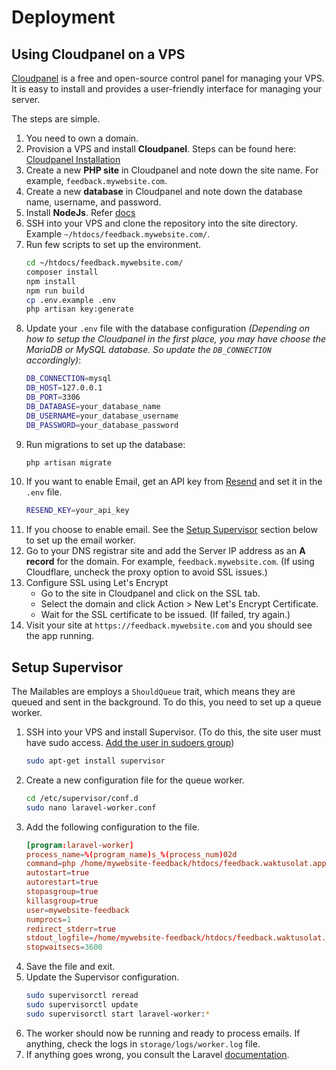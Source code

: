 # Deployment

## Using Cloudpanel on a VPS

[Cloudpanel](https://www.cloudpanel.io/) is a free and open-source control panel for managing your VPS. It is easy to install and provides a user-friendly interface for managing your server.

The steps are simple. 

1. You need to own a domain.
1. Provision a VPS and install **Cloudpanel**. Steps can be found here: [Cloudpanel Installation](https://www.cloudpanel.io/docs/v2/getting-started/)
1. Create a new **PHP site** in Cloudpanel and note down the site name. For example, `feedback.mywebsite.com`.
1. Create a new **database** in Cloudpanel and note down the database name, username, and password.
1. Install **NodeJs**. Refer [docs](https://www.cloudpanel.io/docs/v2/php/guides/nodejs/)
1. SSH into your VPS and clone the repository into the site directory. Example `~/htdocs/feedback.mywebsite.com/`.
1. Run few scripts to set up the environment. 
   ```bash
   cd ~/htdocs/feedback.mywebsite.com/
   composer install
   npm install
   npm run build
   cp .env.example .env
   php artisan key:generate
   ```
1. Update your `.env` file with the database configuration *(Depending on how to setup the Cloudpanel in the first place, you may have choose the MariaDB or MySQL database. So update the `DB_CONNECTION` accordingly)*:
   ```bash
   DB_CONNECTION=mysql
   DB_HOST=127.0.0.1
   DB_PORT=3306
   DB_DATABASE=your_database_name
   DB_USERNAME=your_database_username
   DB_PASSWORD=your_database_password
   ```
1. Run migrations to set up the database:
   ```bash
   php artisan migrate
   ```
1. If you want to enable Email, get an API key from [Resend](https://resend.com/api-keys) and set it in the `.env` file. 
    ```bash
    RESEND_KEY=your_api_key
    ```
1. If you choose to enable email. See the [Setup Supervisor](#setup-supervisor) section below to set up the email worker.
1. Go to your DNS registrar site and add the Server IP address as an **A record** for the domain. For example, `feedback.mywebsite.com`. (If using Cloudflare, uncheck the proxy option to avoid SSL issues.)
1. Configure SSL using Let's Encrypt
   - Go to the site in Cloudpanel and click on the SSL tab.
   - Select the domain and click Action > New Let's Encrypt Certificate.
   - Wait for the SSL certificate to be issued. (If failed, try again.)
1. Visit your site at `https://feedback.mywebsite.com` and you should see the app running.

## Setup Supervisor

The Mailables are employs a `ShouldQueue` trait, which means they are queued and sent in the background. To do this, you need to set up a queue worker.

1. SSH into your VPS and install Supervisor. (To do this, the site user must have sudo access. [Add the user in sudoers group](https://askubuntu.com/a/380387))
   ```bash
   sudo apt-get install supervisor
   ```
1. Create a new configuration file for the queue worker.
   ```bash
   cd /etc/supervisor/conf.d
   sudo nano laravel-worker.conf
   ```
1. Add the following configuration to the file.
    ```conf
    [program:laravel-worker]
    process_name=%(program_name)s_%(process_num)02d
    command=php /home/mywebsite-feedback/htdocs/feedback.waktusolat.app/artisan queue:work database --sleep=3 --tries=3 --max-time=3600 --delay=1 --backoff=5
    autostart=true
    autorestart=true
    stopasgroup=true
    killasgroup=true
    user=mywebsite-feedback
    numprocs=1
    redirect_stderr=true
    stdout_logfile=/home/mywebsite-feedback/htdocs/feedback.waktusolat.app/storage/logs/worker.log
    stopwaitsecs=3600
    ```
1. Save the file and exit.
1. Update the Supervisor configuration.
   ```bash
   sudo supervisorctl reread
   sudo supervisorctl update
   sudo supervisorctl start laravel-worker:*
   ```
1. The worker should now be running and ready to process emails. If anything, check the logs in `storage/logs/worker.log` file.
1. If anything goes wrong, you consult the Laravel [documentation](https://laravel.com/docs/12.x/queues#supervisor-configuration).
